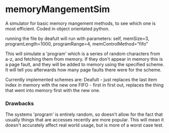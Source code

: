 # memoryMangementSim
A simulator for basic memory mangement methods, to see which one is most efficient. Coded in object orientated python.


running the file by deafult will run with parameters:
self, memSize=3, programLength=1000, programRange=4, memControlMethod="fifo"

This will simulate a 'program' which is a series of random characters from a-z, and fetching them from memory. If they don't appear in memory this is a page fault, and they will be added to memory using the specified scheme. It will tell you afterwards how many page faults there were for the scheme.

Currently implemented schemes are:
Deafult - just replaces the last item index in memory with the new one
FIFO - first in first out, replaces the thing that went into memory first with the new one.

### Drawbacks
The systems 'program' is entirely random, so doesn't allow for the fact that usually things that are accesses recently are more popular. This will mean it doesn't accurately affect real world usage, but is more of a worst case test.
